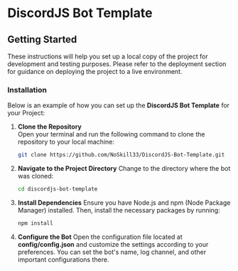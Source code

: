 # DiscordJS Bot Template

## Getting Started
These instructions will help you set up a local copy of the project for development and testing purposes. Please refer to the deployment section for guidance on deploying the project to a live environment.

### Installation
Below is an example of how you can set up the **DiscordJS Bot Template** for your Project:

1. **Clone the Repository**  
   Open your terminal and run the following command to clone the repository to your local machine:
   ```bash
   git clone https://github.com/NoSkill33/DiscordJS-Bot-Template.git

2. **Navigate to the Project Directory**
   Change to the directory where the bot was cloned:
   ```bash
   cd discordjs-bot-template

3. **Install Dependencies**
   Ensure you have Node.js and npm (Node Package Manager) installed. Then, install the necessary packages by running:
   ```bash
   npm install

4. **Configure the Bot**
   Open the configuration file located at **config/config.json** and customize the settings according to your preferences. You can set the bot's name, log channel, and other important configurations there.
